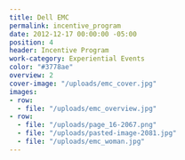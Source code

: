 ```yaml
---
title: Dell EMC
permalink: incentive_program
date: 2012-12-17 00:00:00 -05:00
position: 4
header: Incentive Program
work-category: Experiential Events
color: "#3778ae"
overview: 2
cover-image: "/uploads/emc_cover.jpg"
images:
- row:
  - file: "/uploads/emc_overview.jpg"
- row:
  - file: "/uploads/page_16-2067.png"
  - file: "/uploads/pasted-image-2081.jpg"
  - file: "/uploads/emc_woman.jpg"
---
```

